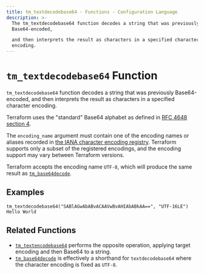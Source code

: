 ```yaml
---
title: tm_textdecodebase64 - Functions - Configuration Language
description: >-
  The tm_textdecodebase64 function decodes a string that was previously
  Base64-encoded,

  and then interprets the result as characters in a specified character
  encoding.
---
```


# `tm_textdecodebase64` Function

`tm_textdecodebase64` function decodes a string that was previously Base64-encoded,
and then interprets the result as characters in a specified character encoding.

Terraform uses the "standard" Base64 alphabet as defined in
[RFC 4648 section 4](https://tools.ietf.org/html/rfc4648#section-4).

The `encoding_name` argument must contain one of the encoding names or aliases
recorded in
[the IANA character encoding registry](https://www.iana.org/assignments/character-sets/character-sets.xhtml).
Terraform supports only a subset of the registered encodings, and the encoding
support may vary between Terraform versions.

Terraform accepts the encoding name `UTF-8`, which will produce the same result
as [`tm_base64decode`](./tm_base64decode.md).

## Examples

```
tm_textdecodebase64("SABlAGwAbABvACAAVwBvAHIAbABkAA==", "UTF-16LE")
Hello World
```

## Related Functions

* [`tm_textencodebase64`](./tm_textencodebase64.md) performs the opposite operation,
  applying target encoding and then Base64 to a string.
* [`tm_base64decode`](./tm_base64decode.md) is effectively a shorthand for
  `textdecodebase64` where the character encoding is fixed as `UTF-8`.
